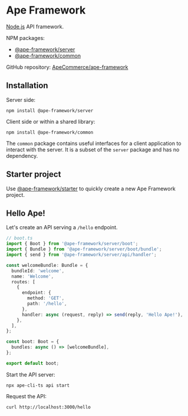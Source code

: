 # Ape Framework

[Node.js](https://nodejs.org) API framework.

NPM packages:

- [@ape-framework/server](https://www.npmjs.com/package/@ape-framework/server)
- [@ape-framework/common](https://www.npmjs.com/package/@ape-framework/common)

GitHub repository: [ApeCommerce/ape-framework](https://github.com/ApeCommerce/ape-framework)

## Installation

Server side:

```
npm install @ape-framework/server
```

Client side or within a shared library:

```
npm install @ape-framework/common
```

The `common` package contains useful interfaces for a client application to interact with the server. It is a subset of the `server` package and has no dependency.

## Starter project

Use [@ape-framework/starter](https://www.npmjs.com/package/@ape-framework/starter) to quickly create a new Ape Framework project.

## Hello Ape!

Let's create an API serving a `/hello` endpoint.

```ts
// boot.ts
import { Boot } from '@ape-framework/server/boot';
import { Bundle } from '@ape-framework/server/boot/bundle';
import { send } from '@ape-framework/server/api/handler';

const welcomeBundle: Bundle = {
  bundleId: 'welcome',
  name: 'Welcome',
  routes: [
    {
      endpoint: {
        method: 'GET',
        path: '/hello',
      },
      handler: async (request, reply) => send(reply, 'Hello Ape!'),
    },
  ],
};

const boot: Boot = {
  bundles: async () => [welcomeBundle],
};

export default boot;
```

Start the API server:

```
npx ape-cli-ts api start
```

Request the API:

```
curl http://localhost:3000/hello
```
